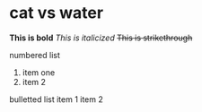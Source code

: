 # cat vs water
**This is bold**
*This is italicized*
~~This is strikethrough~~

numbered list
1. item one
2. item 2

bulletted list
item 1
item 2
